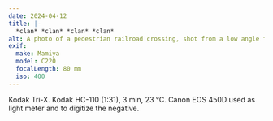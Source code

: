 ```yaml
---
date: 2024-04-12
title: |-
  *clan* *clan* *clan* *clan*
alt: A photo of a pedestrian railroad crossing, shot from a low angle facing upwards. A passing train is caught in the shot, creating a blur as it moves across the frame, partially covered by the pedestrian barriers and warning signs.
exif:
  make: Mamiya
  model: C220
  focalLength: 80 mm
  iso: 400
---
```

Kodak Tri-X.
Kodak HC-110 (1:31), 3 min, 23 °C.
Canon EOS 450D used as light meter and to digitize the negative.